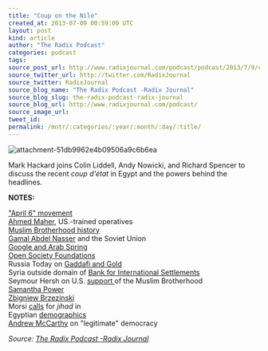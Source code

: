 ```yaml
---
title: "Coup on the Nile"
created_at: 2013-07-09 00:59:00 UTC
layout: post
kind: article
author: "The Radix Podcast"
categories: podcast
tags: 
source_post_url: http://www.radixjournal.com/podcast/podcast/2013/7/9/coupe-on-the-nile
source_twitter_url: http://twitter.com/RadixJournal
source_twitter: RadixJournal
source_blog_name: "The Radix Podcast -Radix Journal"
source_blog_slug: the-radix-podcast-radix-journal
source_blog_url: http://www.radixjournal.com/podcast/
source_image_url: 
tweet_id:
permalink: /mntr/:categories/:year/:month/:day/:title/
---
```

<img class="thumb-image" alt="attachment-51db9962e4b09506a9c6b6ea" data-image="https://static1.squarespace.com/static/51c946cde4b0f05142538988/5298e223e4b008c3d680f470/5298e23ee4b008c3d680f584/1385751311171/morsi-clinton.jpg" data-image-dimensions="800x507" data-image-focal-point="0.5,0.5" data-load="false" data-image-id="5298e23ee4b008c3d680f584" data-type="image" src="https://static1.squarespace.com/static/51c946cde4b0f05142538988/5298e223e4b008c3d680f470/5298e23ee4b008c3d680f584/1385751311171/morsi-clinton.jpg?format=1000w" />
          
        

        

      
    
    
  






<p>Mark Hackard joins Colin Liddell, Andy Nowicki, and Richard Spencer to discuss the recent&nbsp;<em>coup d'état</em>&nbsp;in Egypt and the powers behind the headlines. &nbsp; &nbsp;&nbsp;</p><p><strong>NOTES:&nbsp;</strong></p><p><a href="http://en.wikipedia.org/wiki/April_6_Youth_Movement">"April 6" movement</a><br><a href="http://en.wikipedia.org/wiki/Ahmed_Maher_(youth_leader)">Ahmed Maher</a><span>, US.-trained operatives&nbsp;</span><br><a href="http://en.wikipedia.org/wiki/Muslim_Brotherhood">Muslim Brotherhood history</a><br><a href="http://news.egypt.com/en/foreign-policy-of-gamal-abdel-nasser.html">Gamal Abdel Nasser</a><span>&nbsp;and the Soviet Union</span><br><a href="http://www.guardian.co.uk/media/pda/2011/may/18/google-wael-ghonim-mubarak">Google and Arab Spring</a><br><a href="http://en.wikipedia.org/wiki/Open_Society_Foundations">Open Society Foundations</a><br><span>Russia Today on&nbsp;</span><a href="https://www.youtube.com/watch?v=GuqZfaj34nc">Gaddafi and Gold</a><br><span>Syria outside domain of&nbsp;</span><a href="http://www.atimes.com/atimes/Middle_East/MD14Ak02.html">Bank for International Settlements</a><br><span>Seymour Hersh on U.S.&nbsp;</span><a href="http://www.newyorker.com/reporting/2007/03/05/070305fa_fact_hersh?currentPage=all">support&nbsp;</a><span>of the Muslim Brotherhood&nbsp;</span><br><a href="http://en.wikipedia.org/wiki/Samantha_Power">Samantha Power</a><br><a href="http://en.wikipedia.org/wiki/Zbigniew_Brzezinski">Zbigniew&nbsp;Brzezinski</a><br><span>Morsi&nbsp;</span><a href="http://www.policymic.com/articles/49131/bashar-al-assad-mohamed-morsi-calls-for-jihad-against-syria-should-we-care">calls</a><span>&nbsp;for</span><em>&nbsp;jihad&nbsp;</em><span>in&nbsp;</span><br><span>Egyptian&nbsp;</span><a href="http://en.wikipedia.org/wiki/Demographics_of_Egypt">demographics</a><br><a href="http://nationalreview.com/node/352778/print">Andrew McCarthy</a><span>&nbsp;on "legitimate" democracy</span></p><div class="">
    <i>Source: <a href="http://www.radixjournal.com/podcast/">The Radix Podcast -Radix Journal</a></i>
</div>
